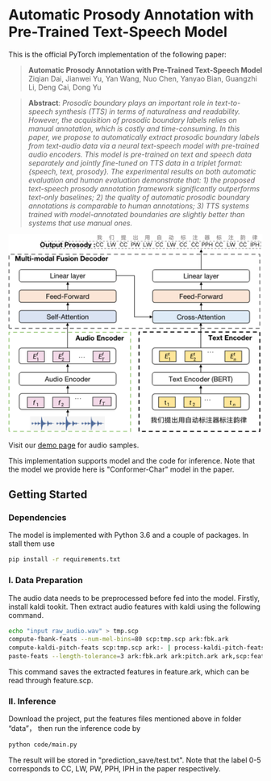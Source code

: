 # Automatic Prosody Annotation with Pre-Trained Text-Speech Model
This is the official PyTorch implementation of the following paper:

> **Automatic Prosody Annotation with Pre-Trained Text-Speech Model** \
> Ziqian Dai, Jianwei Yu, Yan Wang, Nuo Chen, Yanyao Bian, Guangzhi Li, Deng Cai, Dong Yu

> **Abstract**: *Prosodic boundary plays an important role in text-to-speech synthesis (TTS) in terms of naturalness and readability. However, the acquisition of prosodic boundary labels relies on manual annotation, which is costly and time-consuming. In this paper, we propose to automatically extract prosodic boundary labels from text-audio data via a neural text-speech model with pre-trained audio encoders. This model is pre-trained on text and speech data separately and jointly fine-tuned on TTS data in a triplet format: \{speech, text, prosody\}. The experimental results on both automatic evaluation and human evaluation demonstrate that: 1) the proposed text-speech prosody annotation framework significantly outperforms text-only baselines;  2) the quality of automatic prosodic boundary annotations is comparable to human annotations; 3) TTS systems trained with model-annotated boundaries are slightly better than systems that use manual ones.*
<!-- ![framework](framework.png,p_50) -->
<div align="center"><img src="https://github.com/Daisyqk/Automatic-Prosody-Annotation/blob/master/framework.png" width="600px"></div>

Visit our [demo page](https://daisyqk.github.io/Automatic-Prosody-Annotation_w/) for audio samples.


This implementation supports model and the code for inference. Note that the model we provide here is "Conformer-Char" model in the paper.


## Getting Started

### Dependencies
The model is implemented with Python 3.6 and a couple of packages. In stall them use
```bash
pip install -r requirements.txt
```

### I. Data Preparation ### 
The audio data needs to be preprocessed before fed into the model. Firstly, install kaldi tookit. Then extract audio features with kaldi using the following command.
```bash
echo "input raw_audio.wav" > tmp.scp
compute-fbank-feats --num-mel-bins=80 scp:tmp.scp ark:fbk.ark
compute-kaldi-pitch-feats scp:tmp.scp ark:- | process-kaldi-pitch-feats ark:- ark:pitch.ark
paste-feats --length-tolerance=3 ark:fbk.ark ark:pitch.ark ark,scp:feature.ark,feature.scp
```
This command saves the extracted features in feature.ark, which can be read through feature.scp.

### II. Inference ### 
Download the project, put the features files mentioned above in folder “data”， then run the inference code by 
```bash
python code/main.py
```
The result will be stored in "prediction_save/test.txt". Note that the label 0-5 corresponds to CC, LW, PW, PPH, IPH in the paper respectively.
